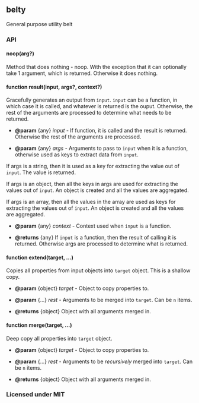 ## belty
General purpose utility belt

### API


#### noop(arg?)

Method that does nothing - noop. With the exception that it can optionally take 1 argument, which is returned. Otherwise it does nothing.


#### function result(input, args?, context?)

Gracefully generates an output from `input`. `input` can be a function, in which case it is called, and whatever is returned is the ouput. Otherwise, the rest of the arguments are processed to determine what needs to be returned.

- **@param** {any} *input* - If function, it is called and the result is returned. Otherwise the rest of the arguments are processed.

- **@param** {any} *args* - Arguments to pass to `input` when it is a function, otherwise used as keys to extract data from `input`.

If args is a string, then it is used as a key for extracting the value out of `input`. The value is returned.

If args is an object, then all the keys in args are used for extracting the values out of `input`. An object is created and all the values are aggregated.

If args is an array, then all the values in the array are used as keys for extracting the values out of `input`. An object is created and all the values are aggregated.

- **@param** {any} *context* - Context used when `input` is a function.

- **@returns** {any} If `input` is a function, then the result of calling it is returned. Otherwise args are processed to determine what is returned.



#### function extend(target, ...)

Copies all properties from input objects into `target` object. This is a shallow copy.

- **@param** {object} *target* - Object to copy properties to.

- **@param** {...} *rest* - Arguments to be merged into `target`. Can be `n` items.

- **@returns** {object} Object with all arguments merged in.


#### function merge(target, ...)

Deep copy all properties into `target` object.

- **@param** {object} *target* - Object to copy properties to.

- **@param** {...} *rest* - Arguments to be *recursively* merged into `target`. Can be `n` items.

- **@returns** {object} Object with all arguments merged in.


### Licensed under MIT
